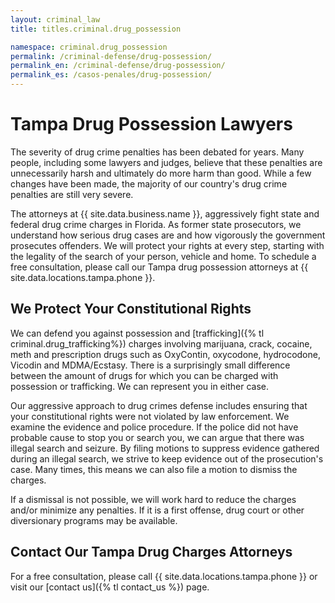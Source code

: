 ```yaml
---
layout: criminal_law
title: titles.criminal.drug_possession

namespace: criminal.drug_possession
permalink: /criminal-defense/drug-possession/
permalink_en: /criminal-defense/drug-possession/
permalink_es: /casos-penales/drug-possession/
---
```


# Tampa Drug Possession Lawyers

The severity of drug crime penalties has been debated for years. Many people, including some lawyers and judges, believe that these penalties are unnecessarily harsh and ultimately do more harm than good. While a few changes have been made, the majority of our country's drug crime penalties are still very severe.

The attorneys at {{ site.data.business.name }}, aggressively fight state and federal drug crime charges in Florida. As former state prosecutors, we understand how serious drug cases are and how vigorously the government prosecutes offenders. We will protect your rights at every step, starting with the legality of the search of your person, vehicle and home. To schedule a free consultation, please call our Tampa drug possession attorneys at {{ site.data.locations.tampa.phone }}.

## We Protect Your Constitutional Rights

We can defend you against possession and [trafficking]({% tl criminal.drug_trafficking%}) charges involving marijuana, crack, cocaine, meth and prescription drugs such as OxyContin, oxycodone, hydrocodone, Vicodin and MDMA/Ecstasy. There is a surprisingly small difference between the amount of drugs for which you can be charged with possession or trafficking. We can represent you in either case.

Our aggressive approach to drug crimes defense includes ensuring that your constitutional rights were not violated by law enforcement. We examine the evidence and police procedure. If the police did not have probable cause to stop you or search you, we can argue that there was illegal search and seizure. By filing motions to suppress evidence gathered during an illegal search, we strive to keep evidence out of the prosecution's case. Many times, this means we can also file a motion to dismiss the charges.

If a dismissal is not possible, we will work hard to reduce the charges and/or minimize any penalties. If it is a first offense, drug court or other diversionary programs may be available.

## Contact Our Tampa Drug Charges Attorneys

For a free consultation, please call {{ site.data.locations.tampa.phone }} or visit our [contact us]({% tl contact_us %}) page.
